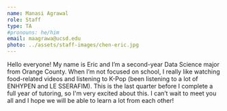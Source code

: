 ```yaml
---
name: Manasi Agrawal
role: Staff
type: TA
#pronouns: he/him
email: maagrawa@ucsd.edu
photo: ../assets/staff-images/chen-eric.jpg
---
```

Hello everyone! My name is Eric and I’m a second-year Data Science major from Orange County. When I’m not focused on school, I really like watching food-related videos and listening to K-Pop (been listening to a lot of ENHYPEN and LE SSERAFIM). This is the last quarter before I complete a full year of tutoring, so I'm very excited about this. I can’t wait to meet you all and I hope we will be able to learn a lot from each other!